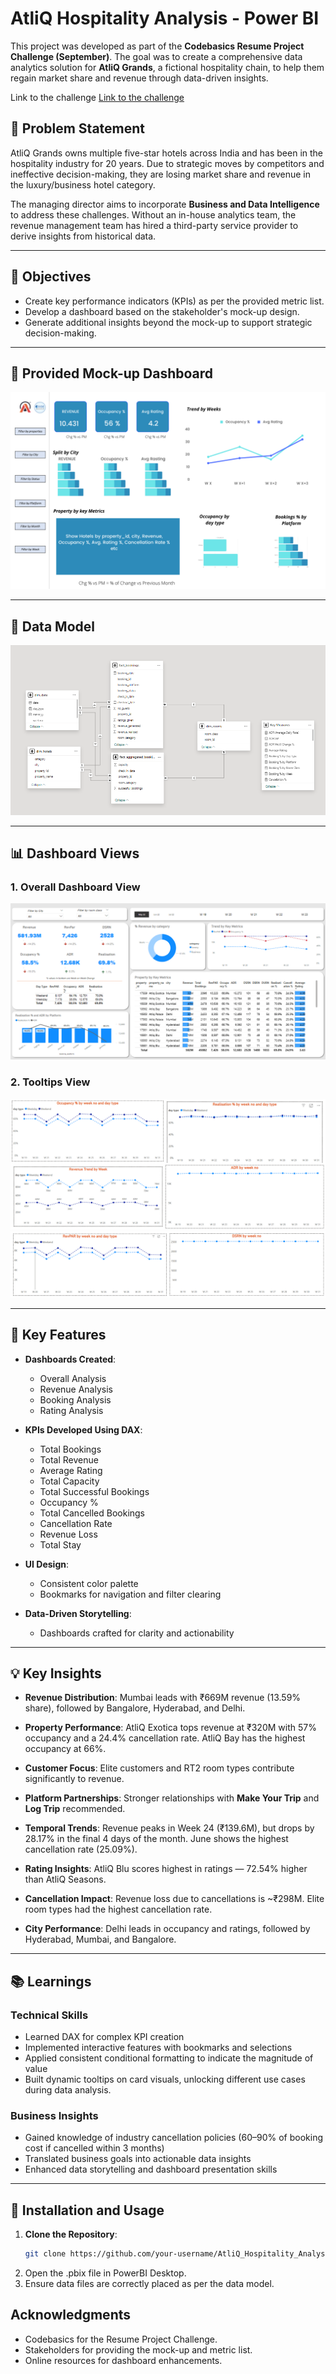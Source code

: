   # AtliQ Hospitality Analysis - Power BI

This project was developed as part of the **Codebasics Resume Project Challenge (September)**. The goal was to create a comprehensive data analytics solution for **AtliQ Grands**, a fictional hospitality chain, to help them regain market share and revenue through data-driven insights.

Link to the challenge [Link to the challenge](https://codebasics.io/challenge/codebasics-resume-project-challenge/4) 

## 📌 Problem Statement

AtliQ Grands owns multiple five-star hotels across India and has been in the hospitality industry for 20 years. Due to strategic moves by competitors and ineffective decision-making, they are losing market share and revenue in the luxury/business hotel category.

The managing director aims to incorporate **Business and Data Intelligence** to address these challenges. Without an in-house analytics team, the revenue management team has hired a third-party service provider to derive insights from historical data.

---

## 🎯 Objectives

- Create key performance indicators (KPIs) as per the provided metric list.
- Develop a dashboard based on the stakeholder's mock-up design.
- Generate additional insights beyond the mock-up to support strategic decision-making.

---

## 🧩 Provided Mock-up Dashboard

<div align="center"> 
<img src="mock_up_dashboard.png"> 
</div>

---

## 📐 Data Model

<div align="center"> 
<img src="assets/Data Model.png"> 
</div>

---

## 📊 Dashboard Views

### 1. Overall Dashboard View  
<div align="center"> 
<img src="assets/main_dashboard.png"> 
</div>


### 2. Tooltips View  

<div align="center"> 
<img src="assets/tooltips_combined1.png"> 
<img src="assets/tooltips_combined2.png"> 
</div>

---

## 🌟 Key Features

- **Dashboards Created**:  
  - Overall Analysis  
  - Revenue Analysis  
  - Booking Analysis  
  - Rating Analysis

- **KPIs Developed Using DAX**:
  - Total Bookings  
  - Total Revenue  
  - Average Rating  
  - Total Capacity  
  - Total Successful Bookings  
  - Occupancy %  
  - Total Cancelled Bookings  
  - Cancellation Rate  
  - Revenue Loss  
  - Total Stay

- **UI Design**:
  - Consistent color palette  
  - Bookmarks for navigation and filter clearing

- **Data-Driven Storytelling**:
  - Dashboards crafted for clarity and actionability

---

## 💡 Key Insights

- **Revenue Distribution**: Mumbai leads with ₹669M revenue (13.59% share), followed by Bangalore, Hyderabad, and Delhi.

- **Property Performance**: AtliQ Exotica tops revenue at ₹320M with 57% occupancy and a 24.4% cancellation rate. AtliQ Bay has the highest occupancy at 66%.

- **Customer Focus**: Elite customers and RT2 room types contribute significantly to revenue.

- **Platform Partnerships**: Stronger relationships with **Make Your Trip** and **Log Trip** recommended.

- **Temporal Trends**: Revenue peaks in Week 24 (₹139.6M), but drops by 28.17% in the final 4 days of the month. June shows the highest cancellation rate (25.09%).

- **Rating Insights**: AtliQ Blu scores highest in ratings — 72.54% higher than AtliQ Seasons.

- **Cancellation Impact**: Revenue loss due to cancellations is ~₹298M. Elite room types had the highest cancellation rate.

- **City Performance**: Delhi leads in occupancy and ratings, followed by Hyderabad, Mumbai, and Bangalore.
---

## 📚 Learnings

### Technical Skills

- Learned DAX for complex KPI creation
- Implemented interactive features with bookmarks and selections
- Applied consistent conditional formatting to indicate the magnitude of value
- Built dynamic tooltips on card visuals, unlocking different use cases during data analysis.

### Business Insights

- Gained knowledge of industry cancellation policies (60–90% of booking cost if cancelled within 3 months)
- Translated business goals into actionable data insights
- Enhanced data storytelling and dashboard presentation skills

---

## 🚀 Installation and Usage

1. **Clone the Repository**:
   ```bash
   git clone https://github.com/your-username/AtliQ_Hospitality_Analysis_PowerBI.git

2. Open the .pbix file in PowerBI Desktop.
3. Ensure data files are correctly placed as per the data model.

## Acknowledgments
- Codebasics for the Resume Project Challenge.
- Stakeholders for providing the mock-up and metric list.
- Online resources for dashboard enhancements.
